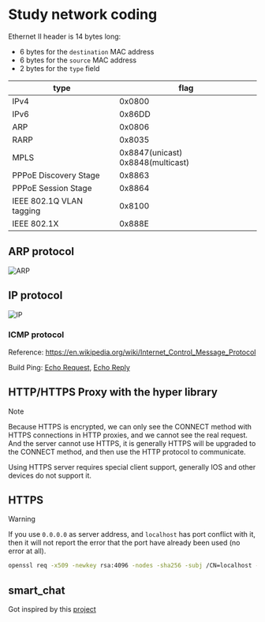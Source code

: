 # Study network coding

Ethernet II header is 14 bytes long:

* 6 bytes for the `destination` MAC address
* 6 bytes for the `source` MAC address
* 2 bytes for the `type` field

| type | flag |
| ---- | ---- |
| IPv4 | 0x0800|
| IPv6 | 0x86DD|
| ARP | 0x0806|
| RARP | 0x8035|
| MPLS | 0x8847(unicast) 0x8848(multicast)|
| PPPoE Discovery Stage | 0x8863|
| PPPoE Session Stage | 0x8864|
| IEEE 802.1Q VLAN tagging | 0x8100|
| IEEE 802.1X | 0x888E|

## ARP protocol

![ARP](./utils/arp.png)

## IP protocol

![IP](./utils/ip.png)

### ICMP protocol

Reference: <https://en.wikipedia.org/wiki/Internet_Control_Message_Protocol>

Build Ping: [Echo Request](https://en.wikipedia.org/wiki/Ping_(networking_utility)#Echo_request), [Echo Reply](https://en.wikipedia.org/wiki/Ping_(networking_utility)#Echo_reply)

## HTTP/HTTPS Proxy with the hyper library

> [!NOTE]
> Because HTTPS is encrypted, we can only see the CONNECT method with HTTPS connections in HTTP proxies, and we cannot see the real request. And the server cannot use HTTPS, it is generally HTTPS will be upgraded to the CONNECT method, and then use the HTTP protocol to communicate.

Using HTTPS server requires special client support, generally IOS and other devices do not support it.

## HTTPS

> [!WARNING]
> If you use `0.0.0.0` as server address, and `localhost` has port conflict with it, then it will not report the error that the port have already been used (no error at all).

```bash
openssl req -x509 -newkey rsa:4096 -nodes -sha256 -subj /CN=localhost -keyout ssl/private.pem -out ssl/cert.pem 
```

## smart_chat

Got inspired by this [project](https://github.com/antirez/smallchat)
